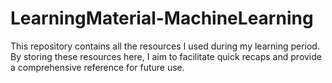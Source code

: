 # LearningMaterial-MachineLearning
This repository contains all the resources I used during my learning period. By storing these resources here, I aim to facilitate quick recaps and provide a comprehensive reference for future use.
